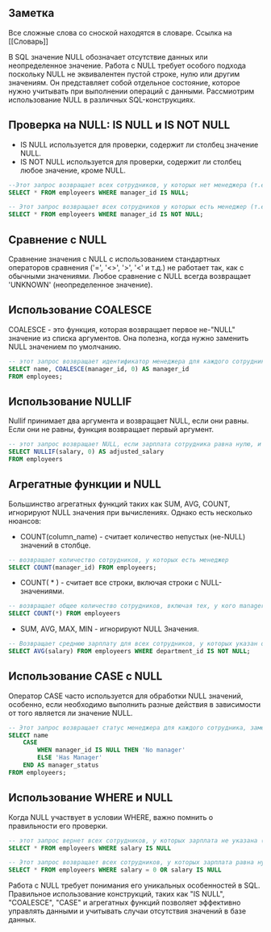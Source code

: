 ## Заметка
Все сложные слова со сноской находятся в словаре. Ссылка на [[Словарь]]

В SQL значение NULL обозначает отсутствие данных или неопределенное значение.
Работа с NULL требует особого подхода поскольку NULL не эквивалентен пустой строке, нулю или другим значениям. Он представляет собой отдельное состояние, которое нужно учитывать при выполнении операций с данными. Рассмиотрим использование NULL в различных SQL-конструкциях.

## Проверка на NULL: IS NULL и IS NOT NULL
+ IS NULL используется для проверки, содержит ли столбец значение NULL.
+ IS NOT NULL используется для проверки, содержит ли столбец любое значение, кроме NULL.
```SQL
--Этот запрос возвращает всех сотрудников, у которых нет менеджера (т.е. поле manager_id равно NULL)
SELECT * FROM employeers WHERE manager_id IS NULL;
```

```SQL
-- Этот запрос возвращает всех сотрудников у которых есть менеджер (т.е. поле manager_id не равно NULL)
SELECT * FROM employeers WHERE manager_id IS NOT NULL;
```
## Сравнение с NULL
Сравнение значения с NULL с использованием стандартных операторов сравнения ('=', '<>', '>', '<' и т.д.) не работает так, как с обычными значениями. Любое сравнение с NULL всегда возвращает 'UNKNOWN' (неопределенное значение).

## Использование COALESCE
COALESCE - это функция, которая возвращает первое не-"NULL" значение из списка аргументов. Она полезна, когда нужно заменить NULL значением по умолчанию.
```SQL
-- этот запрос возвращает идентификатор менеджера для каждого сотрудника, заменяя NULL значением 0
SELECT name, COALESCE(manager_id, 0) AS manager_id
FROM employees;
```

## Использование NULLIF
Nullif принимает два аргумента и возвращает NULL, если они равны. Если они не равны, функция возвращает первый аргумент.
```SQL
-- этот запрос возвращает NULL, если зарплата сотрудника равна нулю, и саму зарплату в других случаях.
SELECT NULLIF(salary, 0) AS adjusted_salary
FROM employeers
```

## Агрегатные функции и NULL
Большинство агрегатных функций таких как SUM, AVG, COUNT, игнорируют NULL значения при вычислениях. Однако есть несколько нюансов:
+ COUNT(column_name) - считает количество непустых (не-NULL) значений в столбце.
```SQL
-- возвращает количество сотрудников, у которых есть менеджер
SELECT COUNT(manager_id) FROM employeers;
```
+ COUNT( * ) - считает все строки, включая строки с NULL-значениями.
```SQL
-- возвращает общее количество сотрудников, включая тех, у кого manager_id равно NULL
SELECT COUNT(*) FROM employeers
```
+ SUM, AVG, MAX, MIN - игнорируют NULL Значения.
```SQL
-- Возвращает среднюю зарплату для всех сотрудников, у которых указан отдел.
SELECT AVG(salary) FROM employeers WHERE department_id IS NOT NULL;
```
## Использование CASE с NULL
Оператор CASE часто используется для обработки NULL значений, особенно, если необходимо выполнить разные действия в зависимости от того является ли значение NULL.
```SQL
-- Этот запрос возвращает статус менеджера для каждого сотрудника, заменяя NULL на No MAnager
SELECT name
	CASE
		WHEN manager_id IS NULL THEN 'No manager'
		ELSE 'Has Manager'
	END AS manager_status
FROM employeers;
```

## Использование WHERE и NULL
Когда NULL участвует в условии WHERE, важно помнить о правильности его проверки.
```SQL
-- этот запрос вернет всех сотрудников, у которых зарплата не указана (т.е. равно NULL)
SELECT * FROM employeers WHERE salary IS NULL
```

```SQL
-- Этот запрос возвращает всех сотрудников, у которых зарплата равна нулю или не указана.
SELECT * FROM employeers WHERE salary = 0 OR salary IS NULL
```

Работа с NULL требует понимания его уникальных особенностей в SQL. Правильное использование конструкций, таких как "IS NULL", "COALESCE", "CASE" и агрегатных функций позволяет эффективно управлять данными и учитывать случаи отсутствия значений в базе данных.